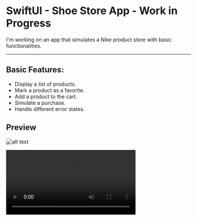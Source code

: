 # SwiftUI - Shoe Store App - Work in Progress

I'm working on an app that simulates a Nike product store with basic functionalities.

--- 
## Basic Features:

* Display a list of products.
* Mark a product as a favorite.
* Add a product to the cart.
* Simulate a purchase.
* Handle different error states.

## Preview
![alt text](https://firebasestorage.googleapis.com/v0/b/switchat-1d16f.appspot.com/o/nike_store-demo.gif?alt=media&token=02a67d23-0d45-463b-a417-e59bd40d71c0&_gl=1*1f2jpak*_ga*MTIwOTU4MjU2OC4xNjgxMTgwMDk2*_ga_CW55HF8NVT*MTY5NjU3NTAwMy4zNi4xLjE2OTY1NzUxMTkuMTAuMC4w "Demo image")

<video style="width:70%" controls src="https://firebasestorage.googleapis.com/v0/b/switchat-1d16f.appspot.com/o/nike_store_favs.mp4?alt=media&token=a131de6f-7489-4fad-983f-e15a2337da60&_gl=1*uchkry*_ga*MTIwOTU4MjU2OC4xNjgxMTgwMDk2*_ga_CW55HF8NVT*MTY5ODk3NjczNy41Ni4xLjE2OTg5NzY5NjYuNDAuMC4w" />

# Technical Details
* Architecture: MVVM-C
Im are using MVVM with a coordinator for the application's architecture. Also, Im using clean architecture for layer separation.

## Technologies Used
* SwiftUI
* SwiftData and UserDefaults (local storage)
* REST Api
* Architecture: MVVM-C

## Download and Edit
This project is built with pure Swift and SwiftUI. Just clone the repository and experiment with the code.

### REMINDER: This is a work in progress.